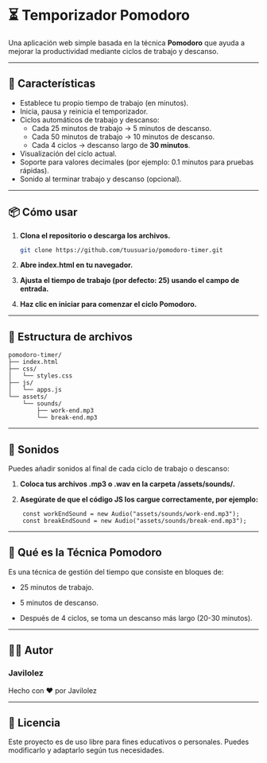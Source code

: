 # ⏳ Temporizador Pomodoro

Una aplicación web simple basada en la técnica **Pomodoro** que ayuda a mejorar la productividad mediante ciclos de trabajo y descanso.

---

## 🚀 Características

- Establece tu propio tiempo de trabajo (en minutos).
- Inicia, pausa y reinicia el temporizador.
- Ciclos automáticos de trabajo y descanso:
  - Cada 25 minutos de trabajo → 5 minutos de descanso.
  - Cada 50 minutos de trabajo → 10 minutos de descanso.
  - Cada 4 ciclos → descanso largo de **30 minutos**.
- Visualización del ciclo actual.
- Soporte para valores decimales (por ejemplo: 0.1 minutos para pruebas rápidas).
- Sonido al terminar trabajo y descanso (opcional).

---


## 📦 Cómo usar

1. **Clona el repositorio o descarga los archivos.**

   ```bash
   git clone https://github.com/tuusuario/pomodoro-timer.git
   ```
2. **Abre index.html en tu navegador.**

3. **Ajusta el tiempo de trabajo (por defecto: 25) usando el campo de entrada.**

4. **Haz clic en iniciar para comenzar el ciclo Pomodoro.**

---

## 📁 Estructura de archivos

```
pomodoro-timer/
├── index.html
├── css/
│   └── styles.css
├── js/
│   └── apps.js
└── assets/
    └── sounds/
        ├── work-end.mp3
        └── break-end.mp3
```

---

## 🔔 Sonidos

Puedes añadir sonidos al final de cada ciclo de trabajo o descanso:

   1.  **Coloca tus archivos .mp3 o .wav en la carpeta /assets/sounds/.**

   2. **Asegúrate de que el código JS los cargue correctamente, por ejemplo:**

``` 
    const workEndSound = new Audio("assets/sounds/work-end.mp3");
    const breakEndSound = new Audio("assets/sounds/break-end.mp3");
```

---

## 📖 Qué es la Técnica Pomodoro
Es una técnica de gestión del tiempo que consiste en bloques de:

- 25 minutos de trabajo.

- 5 minutos de descanso.

- Después de 4 ciclos, se toma un descanso más largo (20-30 minutos).

---

## 🧑‍💻 Autor
###  Javilolez
Hecho con ❤️ por Javilolez

---

## 🪪 Licencia
Este proyecto es de uso libre para fines educativos o personales. Puedes modificarlo y adaptarlo según tus necesidades.